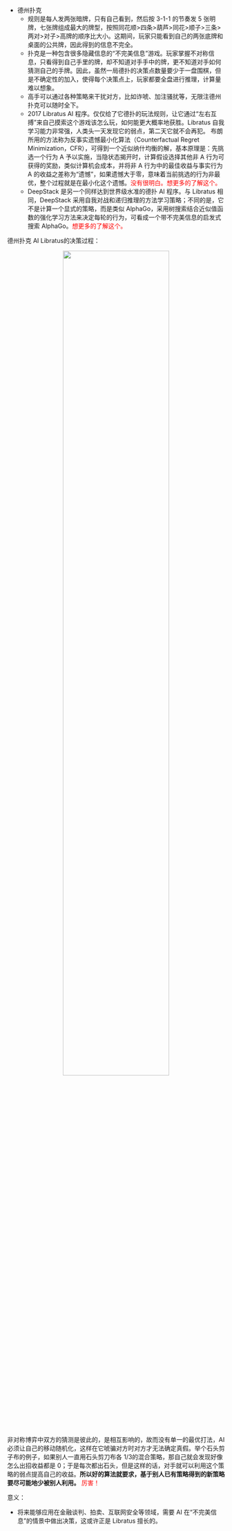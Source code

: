 

- 德州扑克
  - 规则是每人发两张暗牌，只有自己看到，然后按 3-1-1 的节奏发 5 张明牌，七张牌组成最大的牌型，按照同花顺>四条>葫芦>同花>顺子>三条>两对>对子>高牌的顺序比大小。这期间，玩家只能看到自己的两张底牌和桌面的公共牌，因此得到的信息不完全。
  - 扑克是一种包含很多隐藏信息的“不完美信息”游戏。玩家掌握不对称信息，只看得到自己手里的牌，却不知道对手手中的牌，更不知道对手如何猜测自己的手牌。因此，虽然一局德扑的决策点数量要少于一盘围棋，但是不确定性的加入，使得每个决策点上，玩家都要全盘进行推理，计算量难以想象。
  - 高手可以通过各种策略来干扰对方，比如诈唬、加注骚扰等，无限注德州扑克可以随时全下。
  - 2017  Libratus AI 程序。仅仅给了它德扑的玩法规则，让它通过“左右互搏”来自己摸索这个游戏该怎么玩，如何能更大概率地获胜。Libratus 自我学习能力非常强，人类头一天发现它的弱点，第二天它就不会再犯。 布朗所用的方法称为反事实遗憾最小化算法（Counterfactual Regret Minimization，CFR），可得到一个近似纳什均衡的解，基本原理是：先挑选一个行为 A 予以实施，当隐状态揭开时，计算假设选择其他非 A 行为可获得的奖励，类似计算机会成本，并将非 A 行为中的最佳收益与事实行为 A 的收益之差称为“遗憾”，如果遗憾大于零，意味着当前挑选的行为非最优，整个过程就是在最小化这个遗憾。<span style="color:red;">没有很明白。想更多的了解这个。</span>
  - DeepStack 是另一个同样达到世界级水准的德扑 AI 程序。与 Libratus 相同，DeepStack 采用自我对战和递归推理的方法学习策略；不同的是，它不是计算一个显式的策略，而是类似 AlphaGo，采用树搜索结合近似值函数的强化学习方法来决定每轮的行为，可看成一个带不完美信息的启发式搜索 AlphaGo。<span style="color:red;">想更多的了解这个。</span>

德州扑克 AI Libratus的决策过程：

<p align="center">
    <img width="70%" height="70%" src="http://images.iterate.site/blog/image/20190427/ozESvtbwbn5G.png?imageslim">
</p>

非对称博弈中双方的猜测是彼此的，是相互影响的，故而没有单一的最优打法，AI 必须让自己的移动随机化，这样在它唬骗对方时对方才无法确定真假。举个石头剪子布的例子，如果别人一直用石头剪刀布各 1/3的混合策略，那自己就会发现好像怎么出招收益都是 0；于是每次都出石头，但是这样的话，对手就可以利用这个策略的弱点提高自己的收益。**所以好的算法就要求，基于别人已有策略得到的新策略要尽可能地少被别人利用。** <span style="color:red;">厉害！</span>

意义：

- 将来能够应用在金融谈判、拍卖、互联网安全等领域，需要 AI 在“不完美信息”的情景中做出决策，这或许正是 Libratus 擅长的。
